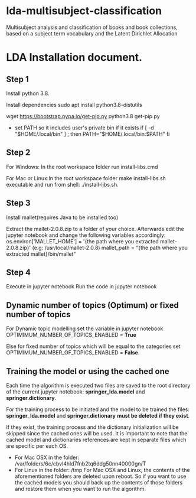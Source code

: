 # lda-multisubject-classification
Multisubject analysis and classification of books and book collections, based on a subject term vocabulary and the Latent Dirichlet Allocation

# LDA Installation document.
## Step 1
Install python 3.8.

Install dependencies
sudo apt install python3.8-distutils

wget https://bootstrap.pypa.io/get-pip.py
python3.8 get-pip.py

* set PATH so it includes user's private bin if it exists
if [ -d "$HOME/.local/bin" ] ; then
    PATH="$HOME/.local/bin:$PATH"
fi

## Step 2
For Windows: In the root workspace folder run install-libs.cmd

For Mac or Linux:In the root workspace folder make install-libs.sh executable and run from shell: ./install-libs.sh.

## Step 3 
Install mallet(requires Java to be installed too)

Extract the mallet-2.0.8.zip to a folder of your choice.
Afterwards edit the jupyter notebook and change the following variables accordingly:
os.environ['MALLET_HOME'] = '{the path where you extracted mallet-2.0.8.zip}' (e.g: /usr/local/mallet-2.0.8)
mallet_path = "{the path where you extracted mallet}/bin/mallet"

## Step 4
Execute in jupyter notebook
Run the code in jupyter notebook

## Dynamic number of topics (Optimum) or fixed number of topics
For Dynamic topic modelling set the variable in jupyter notebook
OPTIMIMUM_NUMBER_OF_TOPICS_ENABLED = <b>True</b><br/>

Else for fixed number of topics which will be equal to the categories set
OPTIMIMUM_NUMBER_OF_TOPICS_ENABLED = <b>False</b>.

## Training the model or using the cached one
Each time the algorithm is executed two files are saved to the root directory of the current jupyter notebook: <b>springer_lda.model</b> and <b>springer.dictionary</b>.

For the training process to be initiated and the model to be trained the files:
<b>springer_lda.model</b> and <b>springer.dictionary</b> <b>must be deleted if they exist</b>. 

If they exist, the training process and the dictionary initialization will be skipped since the cached ones will be used.
It is important to note that the cached model and dictionaries references are kept in separate files
which are specific per each OS.

* For Mac OSX in the folder: /var/folders/6c/cbvl4hld7fnb2tq6ddg50nn40000gn/T
* For Linux in the folder: /tmp
For Mac OSX and Linux, the contents of the aforementioned folders are deleted upon reboot.
So if you want to use the cached models you should back up the contents of those folders and restore
them when you want to run the algorithm.
